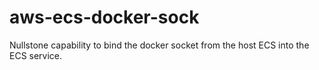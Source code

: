 # aws-ecs-docker-sock
Nullstone capability to bind the docker socket from the host ECS into the ECS service.
